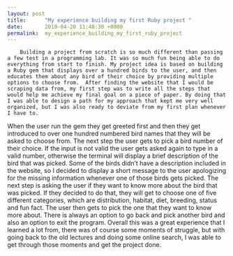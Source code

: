 ```yaml
---
layout: post
title:      "My experience building my first Ruby project "
date:       2019-04-20 11:48:30 +0000
permalink:  my_experience_building_my_first_ruby_project
---
```



        Building a project from scratch is so much different than passing a few test in a programming lab. It was so much fun being able to do everything from start to finish. My project idea is based on building a Ruby gem that displays over a hundred birds to the user, and then educates them about any bird of their choice by providing multiple options to choose from.  After finding the website that I would be scraping data from, my first step was to write all the steps that would help me achieve my final goal on a piece of paper. By doing that I was able to design a path for my approach that kept me very well organized, but I was also ready to deviate from my first plan whenever I have to. 
When the user run the gem they get greeted first and then they get introduced to over one hundred numbered bird names that they will be asked to choose from.  The next step the user gets to pick a bird number of their choice. If the input is not valid the user gets asked again to type in a valid number, otherwise the terminal will display a brief description of the bird that was picked. Some of the birds didn’t have a description included in the website, so I decided to display a short message to the user apologizing for the missing information whenever one of those birds gets picked. The next step is asking the user if they want to know more about the bird that was picked. If they decided to do that, they will get to choose one of five different categories, which are distribution, habitat, diet, breeding, status and fun fact. The user then gets to pick the one that they want to know more about. There is always an option to go back and pick another bird and also an option to exit the program.
Overall this was a great experience that I learned a lot from, there was of course some moments of struggle, but with going back to the old lectures and doing some online search, I was able to get through those moments and get the project done. 

